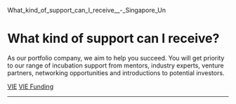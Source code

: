 What_kind_of_support_can_I_receive__-_Singapore_Un



What kind of support can I receive?
===================================

As our portfolio company, we aim to help you succeed. You will get priority to our range of incubation support from mentors, industry experts, venture partners, networking opportunities and introductions to potential investors.

[VIE](https://www.sutd.edu.sg/tag/vie/) [VIE Funding](https://www.sutd.edu.sg/tag/vie-funding/)

---


